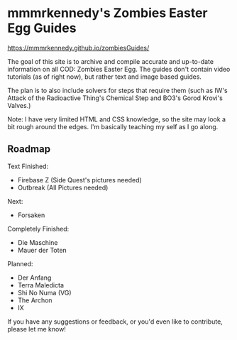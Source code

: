 # mmmrkennedy's Zombies Easter Egg Guides

https://mmmrkennedy.github.io/zombiesGuides/


The goal of this site is to archive and compile accurate and up-to-date information on all COD: Zombies Easter Egg.
The guides don't contain video tutorials (as of right now), but rather text and image based guides.

The plan is to also include solvers for steps that require them (such as IW's Attack of the Radioactive Thing's Chemical Step and BO3's Gorod Krovi's Valves.)

Note: I have very limited HTML and CSS knowledge, so the site may look a bit rough around the edges. I'm basically teaching my self as I go along.


## Roadmap
Text Finished:
- Firebase Z (Side Quest's pictures needed)
- Outbreak (All Pictures needed)

Next:
- Forsaken

Completely Finished:
- Die Maschine
- Mauer der Toten

Planned:
- Der Anfang
- Terra Maledicta
- Shi No Numa (VG)
- The Archon
- IX

If you have any suggestions or feedback, or you'd even like to contribute, please let me know!

